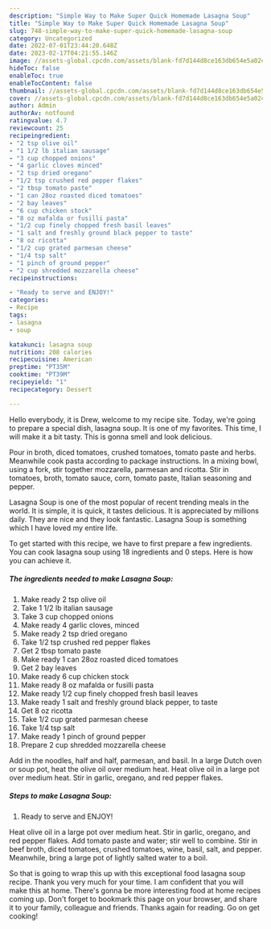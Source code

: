 ```yaml
---
description: "Simple Way to Make Super Quick Homemade Lasagna Soup"
title: "Simple Way to Make Super Quick Homemade Lasagna Soup"
slug: 748-simple-way-to-make-super-quick-homemade-lasagna-soup
category: Uncategorized
date: 2022-07-01T23:44:20.648Z
date: 2023-02-17T04:21:55.146Z
image: //assets-global.cpcdn.com/assets/blank-fd7d144d8ce163db654e5a02c40b08a2775adb7897d16e4062681dc7e1b2800f.png
hideToc: false
enableToc: true
enableTocContent: false
thumbnail: //assets-global.cpcdn.com/assets/blank-fd7d144d8ce163db654e5a02c40b08a2775adb7897d16e4062681dc7e1b2800f.png
cover: //assets-global.cpcdn.com/assets/blank-fd7d144d8ce163db654e5a02c40b08a2775adb7897d16e4062681dc7e1b2800f.png
author: Admin
authorAv: notfound
ratingvalue: 4.7
reviewcount: 25
recipeingredient:
- "2 tsp olive oil"
- "1 1/2 lb italian sausage"
- "3 cup chopped onions"
- "4 garlic cloves minced"
- "2 tsp dried oregano"
- "1/2 tsp crushed red pepper flakes"
- "2 tbsp tomato paste"
- "1 can 28oz roasted diced tomatoes"
- "2 bay leaves"
- "6 cup chicken stock"
- "8 oz mafalda or fusilli pasta"
- "1/2 cup finely chopped fresh basil leaves"
- "1 salt and freshly ground black pepper to taste"
- "8 oz ricotta"
- "1/2 cup grated parmesan cheese"
- "1/4 tsp salt"
- "1 pinch of ground pepper"
- "2 cup shredded mozzarella cheese"
recipeinstructions:

- "Ready to serve and ENJOY!"
categories:
- Recipe
tags:
- lasagna
- soup

katakunci: lasagna soup 
nutrition: 208 calories
recipecuisine: American
preptime: "PT35M"
cooktime: "PT39M"
recipeyield: "1"
recipecategory: Dessert

---
```



Hello everybody, it is Drew, welcome to my recipe site. Today, we're going to prepare a special dish, lasagna soup. It is one of my favorites. This time, I will make it a bit tasty. This is gonna smell and look delicious.

Pour in broth, diced tomatoes, crushed tomatoes, tomato paste and herbs. Meanwhile cook pasta according to package instructions. In a mixing bowl, using a fork, stir together mozzarella, parmesan and ricotta. Stir in tomatoes, broth, tomato sauce, corn, tomato paste, Italian seasoning and pepper.

Lasagna Soup is one of the most popular of recent trending meals in the world. It is simple, it is quick, it tastes delicious. It is appreciated by millions daily. They are nice and they look fantastic. Lasagna Soup is something which I have loved my entire life.


To get started with this recipe, we have to first prepare a few ingredients. You can cook lasagna soup using 18 ingredients and 0 steps. Here is how you can achieve it.

<!--inarticleads1-->

##### The ingredients needed to make Lasagna Soup:

1. Make ready 2 tsp olive oil
1. Take 1 1/2 lb italian sausage
1. Take 3 cup chopped onions
1. Make ready 4 garlic cloves, minced
1. Make ready 2 tsp dried oregano
1. Take 1/2 tsp crushed red pepper flakes
1. Get 2 tbsp tomato paste
1. Make ready 1 can 28oz roasted diced tomatoes
1. Get 2 bay leaves
1. Make ready 6 cup chicken stock
1. Make ready 8 oz mafalda or fusilli pasta
1. Make ready 1/2 cup finely chopped fresh basil leaves
1. Make ready 1 salt and freshly ground black pepper, to taste
1. Get 8 oz ricotta
1. Take 1/2 cup grated parmesan cheese
1. Take 1/4 tsp salt
1. Make ready 1 pinch of ground pepper
1. Prepare 2 cup shredded mozzarella cheese


Add in the noodles, half and half, parmesan, and basil. In a large Dutch oven or soup pot, heat the olive oil over medium heat. Heat olive oil in a large pot over medium heat. Stir in garlic, oregano, and red pepper flakes. 

<!--inarticleads2-->

##### Steps to make Lasagna Soup:


1. Ready to serve and ENJOY!

Heat olive oil in a large pot over medium heat. Stir in garlic, oregano, and red pepper flakes. Add tomato paste and water; stir well to combine. Stir in beef broth, diced tomatoes, crushed tomatoes, wine, basil, salt, and pepper. Meanwhile, bring a large pot of lightly salted water to a boil. 

So that is going to wrap this up with this exceptional food lasagna soup recipe. Thank you very much for your time. I am confident that you will make this at home. There's gonna be more interesting food at home recipes coming up. Don't forget to bookmark this page on your browser, and share it to your family, colleague and friends. Thanks again for reading. Go on get cooking!
